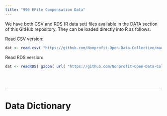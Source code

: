 ```yaml
---
title: "990 EFile Compensation Data"
---
```




We have both CSV and RDS (R data set) files available in the [DATA](https://github.com/Nonprofit-Open-Data-Collective/irs-990-compensation-data/tree/master/DATA) section of this GitHub repository. They can be loaded directly into R as follows.

Read CSV version:

```r
dat <- read.csv( "https://github.com/Nonprofit-Open-Data-Collective/machine_learning_mission_codes/blob/master/DATA/MISSION.csv?raw=true", stringsAsFactors=F )
```

Read RDS version:

```r
dat <- readRDS( gzcon( url( "https://github.com/Nonprofit-Open-Data-Collective/machine_learning_mission_codes/blob/master/DATA/MISSION.rds?raw=true" )))
```

<br> 
<br> 

-------------------




# Data Dictionary 
 
 
